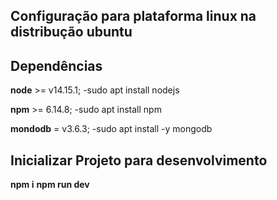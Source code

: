 ## Configuração para plataforma linux na distribução ubuntu

## Dependências

**node** >= v14.15.1;
    -sudo apt install nodejs

**npm** >= 6.14.8;
    -sudo apt install npm

**mondodb** = v3.6.3;
    -sudo apt install -y mongodb

## Inicializar Projeto para desenvolvimento
**npm i**
**npm run dev**